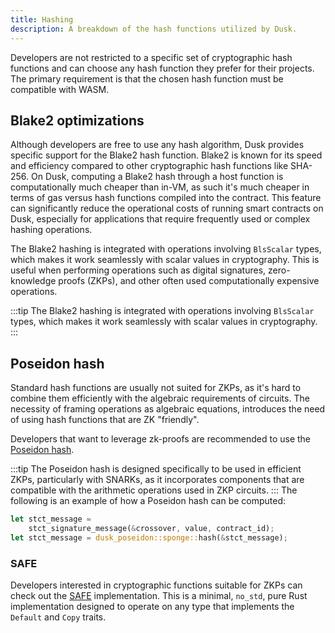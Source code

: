 ```yaml
---
title: Hashing
description: A breakdown of the hash functions utilized by Dusk.
---
```


Developers are not restricted to a specific set of cryptographic hash functions and can choose any hash function they prefer for their projects. The primary requirement is that the chosen hash function must be compatible with WASM.

## Blake2 optimizations

Although developers are free to use any hash algorithm, Dusk provides specific support for the Blake2 hash function. Blake2 is known for its speed and efficiency compared to other cryptographic hash functions like SHA-256. On Dusk, computing a Blake2 hash through a host function is computationally much cheaper than in-VM, as such it's much cheaper in terms of gas versus hash functions compiled into the contract. This feature can significantly reduce the operational costs of running smart contracts on Dusk, especially for applications that require frequently used or complex hashing operations.

The Blake2 hashing is integrated with operations involving `BlsScalar` types, which makes it work seamlessly with scalar values in cryptography. This is useful when performing operations such as digital signatures, zero-knowledge proofs (ZKPs), and other often used computationally expensive operations.

:::tip
The Blake2 hashing is integrated with operations involving `BlsScalar` types, which makes it work seamlessly with scalar values in cryptography.
:::

## Poseidon hash

Standard hash functions are usually not suited for ZKPs, as it's hard to combine them efficiently with the algebraic requirements of circuits. The necessity of framing operations as algebraic equations, introduces the need of using hash functions that are ZK "friendly".

Developers that want to leverage zk-proofs are recommended to use the <a href="https://github.com/dusk-network/Poseidon252" target="_blank">Poseidon hash</a>. 

:::tip
The Poseidon hash is designed specifically to be used in efficient ZKPs, particularly with SNARKs, as it incorporates components that are compatible with the arithmetic operations used in ZKP circuits.
:::
The following is an example of how a Poseidon hash can be computed:

```rust
let stct_message =
    stct_signature_message(&crossover, value, contract_id);
let stct_message = dusk_poseidon::sponge::hash(&stct_message);
```

### SAFE

Developers interested in cryptographic functions suitable for ZKPs can check out the <a href="https://github.com/dusk-network/safe/" target="_blank">SAFE</a> implementation. This is a minimal, `no_std`, pure Rust implementation designed to operate on any type that implements the `Default` and `Copy` traits.
